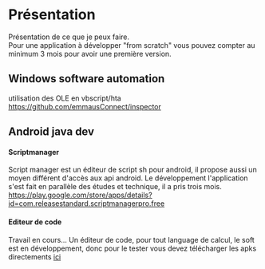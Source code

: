 # Présentation
Présentation de ce que je peux faire.<br />
Pour une application à développer "from scratch" vous pouvez compter au minimum 3 mois pour avoir une première version.<br />


## Windows software automation
utilisation des OLE en vbscript/hta<br />
https://github.com/emmausConnect/inspector

## Android java dev
#### Scriptmanager
Script manager est un éditeur de script sh pour android, il propose aussi un moyen différent d'accès aux api android.
Le développement l'application s'est fait en parallèle des études et technique, il a pris trois mois.
https://play.google.com/store/apps/details?id=com.releasestandard.scriptmanagerpro.free

#### Editeur de code
Travail en cours...
Un éditeur de code, pour tout language de calcul, le soft est en développement, donc pour le tester vous devez télécharger les apks directements [ici]()
